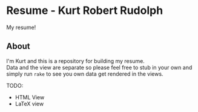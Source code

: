 # Resume - Kurt Robert Rudolph

My resume!

## About

I'm Kurt and this is a repository for building my resume.  
Data and the view are separate so please feel free to stub
in your own and simply run `rake` to see you own data get 
rendered in the views.


TODO:
* HTML View
* LaTeX view